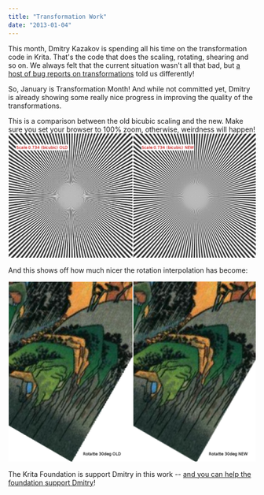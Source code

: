 ```yaml
---
title: "Transformation Work"
date: "2013-01-04"
---
```


This month, Dmitry Kazakov is spending all his time on the transformation code in Krita. That's the code that does the scaling, rotating, shearing and so on. We always felt that the current situation wasn't all that bad, but [a host of bug reports on transformations](https://bugs.kde.org/buglist.cgi?quicksearch=krita%20transform&list_id=373646) told us differently!

So, January is Transformation Month! And while not committed yet, Dmitry is already showing some really nice progress in improving the quality of the transformations.

This is a comparison between the old bicubic scaling and the new. Make sure you set your browser to 100% zoom, otherwise, weirdness will happen!![](images/krita_fixed_transformations_comparison.png)

And this shows off how much nicer the rotation interpolation has become:

![](images/krita_fixed_transformations_comparison_border_effects.png)

The Krita Foundation is support Dmitry in this work -- [and you can help the foundation support Dmitry](http://krita.org/foundation)!
